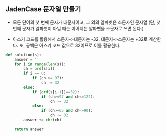 ## JadenCase 문자열 만들기

- 모든 단어의 첫 번째 문자가 대문자이고, 그 외의 알파벳은 소문자인 문자열 (단, 첫 번째 문자가 알파벳이 아닐 때는 이어지는 알파벳을 소문자로 쓰면 된다.)

- 아스키 코드를 활용해서 소문자->대문자는 -32, 대문자->소문자는 +32로 계산한다. 또, 공백은 아스키 코드 값으로 32이므로 이를 활용한다.

```python
def solution(s):
    answer = ''
    for i in range(len(s)):
        ch = ord(s[i])
        if i == 0:
            if (ch >= 97):
                ch -= 32
        else:
            if (ord(s[i-1])==32):
                if (ch>=97 and ch<=122):
                    ch -= 32
            else:
                if (ch>=65 and ch<=90):
                    ch += 32
        answer += chr(ch)
        
    return answer
```

